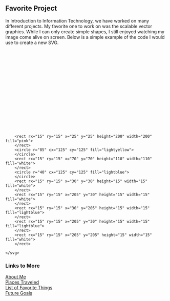 ## Favorite Project
 
 In Introduction to Information Technology, we have worked on many different projects. My favorite one to work on was the scalable vector graphics. While I can only create simple shapes, I still enjoyed watching my image come alive on screen. Below is a simple example of the code I would use to create a new SVG.
 
<!DOCTYPE html>
<html>
<head>
<title>Scalable Vector Graphics</title>
    <svg width="250" height="250">
   
        <rect rx="15" ry="15" x="25" y="25" height="200" width="200" fill="pink">
        </rect>
        <circle r="85" cx="125" cy="125" fill="lightyellow">
        </circle>
        <rect rx="15" ry="15" x="70" y="70" height="110" width="110" fill="white">
        </rect>
        <circle r="40" cx="125" cy="125" fill="lightblue">
        </circle>
        <rect rx="15" ry="15" x="30" y="30" height="15" width="15" fill="white">
        </rect>
        <rect rx="15" ry="15" x="205" y="30" height="15" width="15" fill="white">
        </rect>
        <rect rx="15" ry="15" x="30" y="205" height="15" width="15" fill="lightblue">
        </rect>
        <rect rx="15" ry="15" x="205" y="30" height="15" width="15" fill="lightblue">
        </rect>
        <rect rx="15" ry="15" x="205" y="205" height="15" width="15" fill="white">
        </rect>
       
    </svg>

### Links to More
[About Me](README.md)  
[Places Traveled](TRAVELIST.md)  
[List of Favorite Things](FAVORITES.md)  
[Future Goals](GOALS.md)
